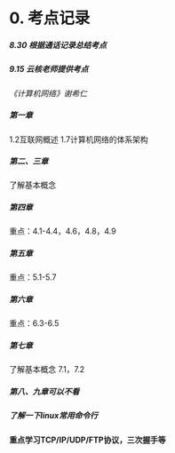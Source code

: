 # 0. 考点记录
##### 8.30 根据通话记录总结考点

##### 9.15 云核老师提供考点
*《计算机网络》谢希仁*
##### 第一章
1.2互联网概述
1.7计算机网络的体系架构
##### 第二、三章
了解基本概念
##### 第四章
重点：4.1-4.4，4.6，4.8，4.9
##### 第五章
重点：5.1-5.7
##### 第六章
重点：6.3-6.5
##### 第七章 
了解基本概念 7.1，7.2
##### 第八、九章可以不看
##### 了解一下linux常用命令行

**重点学习TCP/IP/UDP/FTP协议，三次握手等**